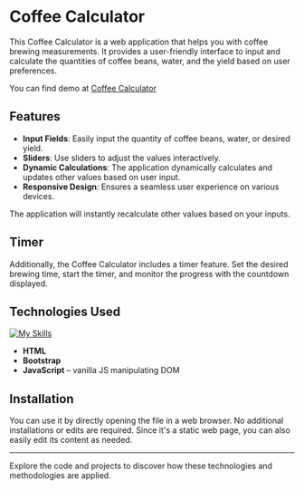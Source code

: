 # Coffee Calculator

This Coffee Calculator is a web application that helps you with coffee brewing measurements. It provides a user-friendly interface to input and calculate the quantities of coffee beans, water, and the yield based on user preferences.  

You can find demo at [Coffee Calculator](https://adiosik.github.io/coffee-calculator/)

## Features

- **Input Fields**: Easily input the quantity of coffee beans, water, or desired yield.
- **Sliders**: Use sliders to adjust the values interactively.
- **Dynamic Calculations**: The application dynamically calculates and updates other values based on user input.
- **Responsive Design**: Ensures a seamless user experience on various devices.

The application will instantly recalculate other values based on your inputs.

## Timer

Additionally, the Coffee Calculator includes a timer feature. Set the desired brewing time, start the timer, and monitor the progress with the countdown displayed.

## Technologies Used

[![My Skills](https://skillicons.dev/icons?i=html,js,bootstrap)](https://skillicons.dev)
- **HTML**
- **Bootstrap**
- **JavaScript** –⁠⁠⁠⁠⁠⁠⁠⁠⁠⁠⁠⁠⁠⁠ vanilla JS manipulating DOM

## Installation

You can use it by directly opening the file in a web browser. No additional installations or edits are required. Since it's a static web page, you can also easily edit its content as needed.

---

Explore the code and projects to discover how these technologies and methodologies are applied.
